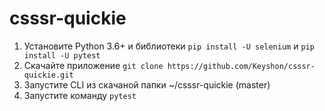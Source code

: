 # csssr-quickie

1. Установите Python 3.6+ и библиотеки `pip install -U selenium` и `pip install -U pytest`
2. Скачайте приложение `git clone https://github.com/Keyshon/csssr-quickie.git`
3. Запустите CLI из скачаной папки ~/csssr-quickie (master)
4. Запустите команду `pytest`
